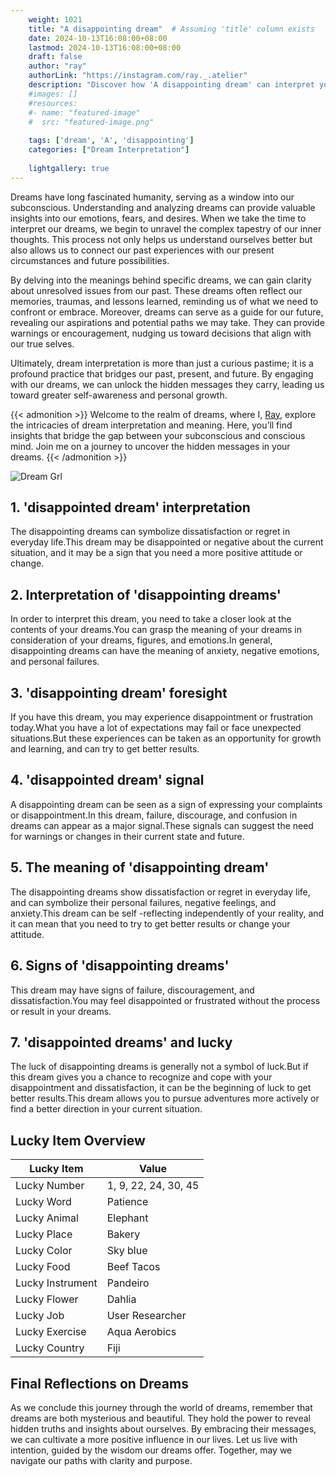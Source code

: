 ```yaml
---
    weight: 1021
    title: "A disappointing dream"  # Assuming 'title' column exists
    date: 2024-10-13T16:08:00+08:00
    lastmod: 2024-10-13T16:08:00+08:00
    draft: false
    author: "ray"
    authorLink: "https://instagram.com/ray._.atelier"
    description: "Discover how 'A disappointing dream' can interpret your future and uncover its significant meanings in your life."
    #images: []
    #resources:
    #- name: "featured-image"
    #  src: "featured-image.png"
    
    tags: ['dream', 'A', 'disappointing']
    categories: ["Dream Interpretation"]
    
    lightgallery: true
---
```

    
Dreams have long fascinated humanity, serving as a window into our subconscious. Understanding and analyzing dreams can provide valuable insights into our emotions, fears, and desires. When we take the time to interpret our dreams, we begin to unravel the complex tapestry of our inner thoughts. This process not only helps us understand ourselves better but also allows us to connect our past experiences with our present circumstances and future possibilities.

By delving into the meanings behind specific dreams, we can gain clarity about unresolved issues from our past. These dreams often reflect our memories, traumas, and lessons learned, reminding us of what we need to confront or embrace. Moreover, dreams can serve as a guide for our future, revealing our aspirations and potential paths we may take. They can provide warnings or encouragement, nudging us toward decisions that align with our true selves.

Ultimately, dream interpretation is more than just a curious pastime; it is a profound practice that bridges our past, present, and future. By engaging with our dreams, we can unlock the hidden messages they carry, leading us toward greater self-awareness and personal growth.

{{< admonition >}}
Welcome to the realm of dreams, where I, [Ray](https://instagram.com/ray._.atelier), explore the intricacies of dream interpretation and meaning. Here, you’ll find insights that bridge the gap between your subconscious and conscious mind. Join me on a journey to uncover the hidden messages in your dreams.
{{< /admonition >}}

![Dream Grl](https://cdn.pixabay.com/photo/2017/11/02/03/35/gothic-2910057_1280.jpg "Dream Grl")

## 1. 'disappointed dream' interpretation
The disappointing dreams can symbolize dissatisfaction or regret in everyday life.This dream may be disappointed or negative about the current situation, and it may be a sign that you need a more positive attitude or change.

## 2. Interpretation of 'disappointing dreams'
In order to interpret this dream, you need to take a closer look at the contents of your dreams.You can grasp the meaning of your dreams in consideration of your dreams, figures, and emotions.In general, disappointing dreams can have the meaning of anxiety, negative emotions, and personal failures.

## 3. 'disappointing dream' foresight
If you have this dream, you may experience disappointment or frustration today.What you have a lot of expectations may fail or face unexpected situations.But these experiences can be taken as an opportunity for growth and learning, and can try to get better results.

## 4. 'disappointed dream' signal
A disappointing dream can be seen as a sign of expressing your complaints or disappointment.In this dream, failure, discourage, and confusion in dreams can appear as a major signal.These signals can suggest the need for warnings or changes in their current state and future.

## 5. The meaning of 'disappointing dream'
The disappointing dreams show dissatisfaction or regret in everyday life, and can symbolize their personal failures, negative feelings, and anxiety.This dream can be self -reflecting independently of your reality, and it can mean that you need to try to get better results or change your attitude.

## 6. Signs of 'disappointing dreams'
This dream may have signs of failure, discouragement, and dissatisfaction.You may feel disappointed or frustrated without the process or result in your dreams.

## 7. 'disappointed dreams' and lucky
The luck of disappointing dreams is generally not a symbol of luck.But if this dream gives you a chance to recognize and cope with your disappointment and dissatisfaction, it can be the beginning of luck to get better results.This dream allows you to pursue adventures more actively or find a better direction in your current situation.

## Lucky Item Overview
| Lucky Item          | Value              |
|---------------|--------------------|
| Lucky Number        | 1, 9, 22, 24, 30, 45  |
| Lucky Word          | Patience |
| Lucky Animal        | Elephant |
| Lucky Place         | Bakery     |
| Lucky Color         | Sky blue     |
| Lucky Food          | Beef Tacos      |
| Lucky Instrument    | Pandeiro |
| Lucky Flower        | Dahlia    |
| Lucky Job           | User Researcher       |
| Lucky Exercise      | Aqua Aerobics  |
| Lucky Country       | Fiji    |


##  Final Reflections on Dreams

As we conclude this journey through the world of dreams, remember that dreams are both mysterious and beautiful. They hold the power to reveal hidden truths and insights about ourselves. By embracing their messages, we can cultivate a more positive influence in our lives. Let us live with intention, guided by the wisdom our dreams offer. Together, may we navigate our paths with clarity and purpose.
